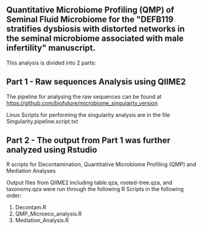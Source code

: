 Quantitative Microbiome Profiling (QMP) of Seminal Fluid Microbiome for the "DEFB119 stratifies dysbiosis with distorted networks in the seminal microbiome associated with male infertility" manuscript.
------------------------------------------------------------------------------------------------------

This analysis is divided into 2 parts:

Part 1 - Raw sequences Analysis using QIIME2
------------------------------------------------------------------------------------------------------
The pipeline for analysing the raw sequences can be found at https://github.com/biofuture/microbiome_singulairty_version

Linux Scripts for performing the singularity analysis are in the file Singularity.pipeline.script.txt


Part 2 - The output from Part 1 was further analyzed using Rstudio
-------------------------------------------------------------------------------------------------------

R scripts for Decontamination, Quantitative Microbiome Profiling (QMP) and Mediation Analyses

Output files from QIIME2 including table.qza, rooted-tree.qza, and taxonomy.qza were run through the following R Scripts in the following order:

1. Decontam.R
2. QMP_Microeco_analysis.R
3. Mediation_Analysis.R
